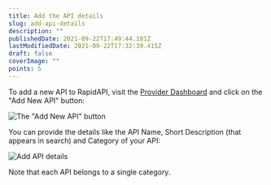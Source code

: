 ```yaml
---
title: Add the API details
slug: add-api-details
description: ""
publishedDate: 2021-09-22T17:49:44.101Z
lastModifiedDate: 2021-09-22T17:32:39.415Z
draft: false
coverImage: ""
points: 5
---
```


To add a new API to RapidAPI, visit the [Provider Dashboard](https://provider.rapidapi.com/?utm_source=guides.rapidapi.com&utm_medium=DevRel&utm_campaign=DevRel) and click on the "Add New API" button:

![The "Add New API" button](https://raw.githubusercontent.com/RapidAPI/DevRel-Stack-Data/improve/module-source/learn/courses/learn-rapidapi-hub-provider/images/image1.png "The 'Add New API' button")

You can provide the details like the API Name, Short Description (that appears in search) and Category of your API:

![Add API details](https://raw.githubusercontent.com/RapidAPI/DevRel-Stack-Data/improve/module-source/learn/courses/learn-rapidapi-hub-provider/images/image2.png "Add API details")

Note that each API belongs to a single category.
